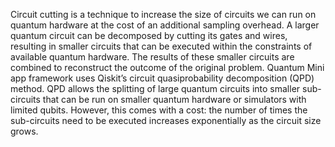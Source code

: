 Circuit cutting is a technique to increase the size of circuits we can run on quantum hardware at the cost of an additional sampling overhead. A larger quantum circuit can be decomposed by cutting its gates and wires, resulting in smaller circuits that can be executed within the constraints of available quantum hardware. The results of these smaller circuits are combined to reconstruct the outcome of the original problem. Quantum Mini app framework uses Qiskit’s circuit quasiprobability decomposition (QPD) method. QPD allows the splitting of large quantum circuits into smaller sub-circuits that can be run on smaller quantum hardware or simulators with limited qubits. However, this comes with a cost: the number of times the sub-circuits need to be executed increases exponentially as the circuit size grows.